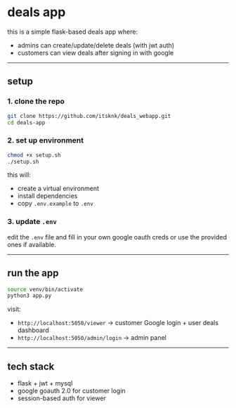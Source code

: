 
# deals app

this is a simple flask-based deals app where:
- admins can create/update/delete deals (with jwt auth)
- customers can view deals after signing in with google

---

## setup 

### 1. clone the repo
```bash
git clone https://github.com/itsknk/deals_webapp.git
cd deals-app
```

### 2. set up environment
```bash
chmod +x setup.sh
./setup.sh
```

this will:
- create a virtual environment
- install dependencies
- copy `.env.example` to `.env`

### 3. update `.env`
edit the `.env` file and fill in your own google oauth creds or use the provided ones if available.

---

## run the app
```bash
source venv/bin/activate
python3 app.py
```

visit:
- `http://localhost:5050/viewer` → customer Google login + user deals dashboard
- `http://localhost:5050/admin/login` → admin panel

---

## tech stack
- flask + jwt + mysql
- google goauth 2.0 for customer login
- session-based auth for viewer
